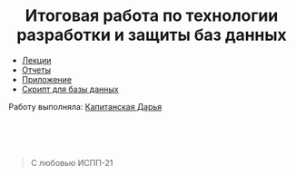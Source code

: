 <h1 align="center">Итоговая работа по технологии разработки и защиты баз данных</h1>
<ul>
  <li><a href="https://github.com/KapDarIA">Лекции</a></li>
  <li><a href="https://github.com/KapDarIA">Отчеты</a></li>
  <li><a href="https://github.com/KapDarIA">Приложение</a></li>
  <li><a href="https://github.com/KapDarIA">Скрипт для базы данных</a></li>
</ul> 
Работу выполняла:
<a href="https://github.com/KapDarIA">Капитанская Дарья<a/>
<br/><br/><br/><br/><br/>
  
> С любовью ИСПП-21

